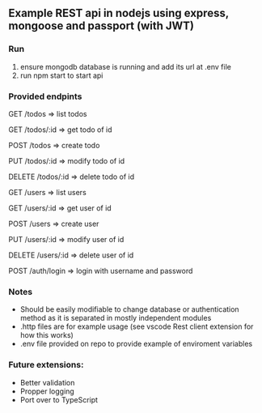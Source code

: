 ## Example REST api in nodejs using express, mongoose and passport (with JWT)

### Run

1. ensure mongodb database is running and add its url at .env file
2. run npm start to start api

### Provided endpints

GET /todos => list todos

GET /todos/:id => get todo of id

POST /todos => create todo

PUT /todos/:id => modify todo of id

DELETE /todos/:id => delete todo of id

GET /users => list users

GET /users/:id => get user of id

POST /users => create user

PUT /users/:id => modify user of id

DELETE /users/:id => delete user of id

POST /auth/login => login with username and password

### Notes

- Should be easily modifiable to change database or authentication method as it is separated in mostly independent modules
- .http files are for example usage (see vscode Rest client extension for how this works)
- .env file provided on repo to provide example of enviroment variables

### Future extensions:

- Better validation
- Propper logging
- Port over to TypeScript
